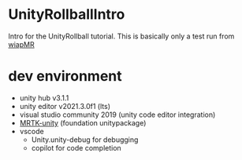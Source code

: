 # UnityRollballIntro

Intro for the UnityRollball tutorial. This is basically only a test run from [wiapMR](https://github.com/MisterIXI/wiapMR)

# dev environment
- unity hub v3.1.1
- unity editor v2021.3.0f1 (lts)
- visual studio community 2019 (unity code editor integration)
- [MRTK-unity](https://github.com/microsoft/MixedRealityToolkit-Unity/releases/tag/2.7.3) (foundation unitypackage)
- vscode
    - Unity.unity-debug for debugging
    - copilot for code completion
